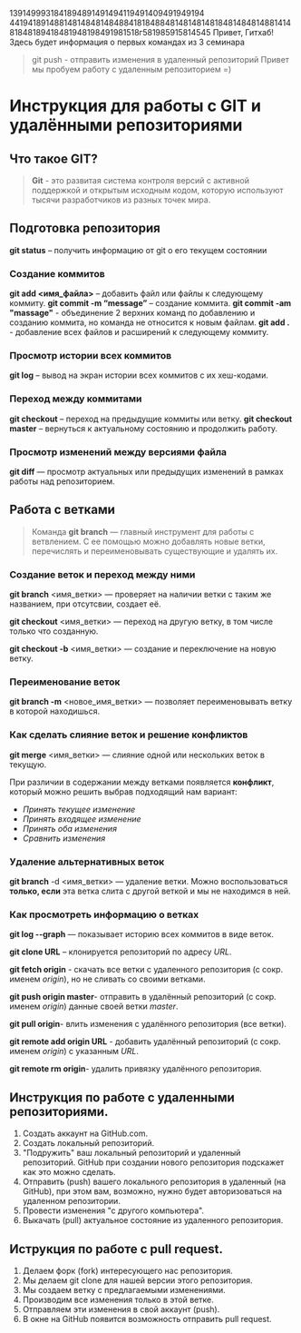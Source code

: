 1391499931841894891491494119491409491949194
4419418914881481484814848841818488481481481481848148481488141481848189418481948198491981518г581985915814545
Привет, Гитхаб! Здесь будет информация о первых командах из 3 семинара
> git push - отправить изменения в удаленный репозиторий 
Привет мы пробуем работу с удаленным репозиторием =)

# Инструкция для работы с GIT и удалёнными репозиториями

## Что такое GIT?
> **Git** - это развитая система контроля версий с активной поддержкой и открытым исходным
 кодом, которую используют тысячи разработчиков из разных точек мира.
## Подготовка репозитория
 **git status** – получить информацию от git о его текущем состоянии

### Создание коммитов
 **git add <имя_файла>** – добавить файл или файлы к следующему коммиту.
 **git commit -m “message”** – создание коммита.
 **git commit -am "massage"** - объединение 2 верхних команд по добавлению и созданию коммита, но команда не относится к новым файлам.
 **git add .** - добавление всех файлов и расширений к следующему коммиту.

### Просмотр истории всех коммитов
 **git log** – вывод на экран истории всех коммитов с их хеш-кодами.

### Переход между коммитами
**git checkout** – переход на предыдущие коммиты или ветку.
**git checkout master** – вернуться к актуальному состоянию и продолжить работу.

### Просмотр изменений между версиями файла
**git diff** — просмотр актуальных или предыдущих изменений в рамках работы над репозиторием.

## Работа с ветками
> Команда **git branch** — главный инструмент для работы с ветвлением. С ее помощью можно добавлять новые ветки, перечислять и переименовывать существующие и удалять их.

### Создание веток и переход между ними
**git branch** <имя_ветки> — проверяет на наличии ветки с таким же названием, при отсутсвии, создает её. 

**git checkout** <имя_ветки> — переход на другую ветку, в том числе только что созданную.

**git checkout -b** <имя_ветки> — создание и переключение на новую ветку.

### Переименование веток
**git branch -m** <новое_имя_ветки> — позволяет переименовывать ветку в которой находишься.

### Как сделать слияние веток и решение конфликтов
**git merge** <имя_ветки> — слияние одной или нескольких веток в текущую.

При различии в содержании между ветками появляется **конфликт**, который можно решить выбрав подходящий нам вариант: 
- *Принять текущее изменение*
- *Принять входящее изменение*
- *Принять оба изменения*
- *Сравнить изменения*

### Удаление альтернативных веток
**git branch** -d <имя_ветки> — удаление ветки. Можно воспользоваться **только, если**  эта ветка слита с другой веткой и мы не находимся в ней.


### Как просмотреть информацию о ветках 
**git log --graph** — показывает историю всех коммитов в виде веток.

**git clone URL** – клонируется репозиторий по адресу *URL*.

**git fetch origin** - скачать все ветки с удаленного репозитория (с сокр. именем *origin*), но не сливать со своими ветками.

**git push origin master**- отправить в удалённый репозиторий (с сокр. именем *origin*) данные своей ветки *master*.

**git pull origin**- влить изменения с удалённого репозитория (все ветки).


**git remote add origin URL** - добавить удалённый репозиторий (с сокр. именем *origin*) с указанным *URL*.

**git remote rm origin**- удалить привязку удалённого репозитория.


## Инструкция по работе с удаленными репозиториями.

1. Создать аккаунт на GitHub.com.
2. Создать локальный репозиторий.
3. "Подружить" ваш локальный репозиторий и удаленный репозиторий. GitHub при создании нового репозитория подскажет как это можно сделать.
4. Отправить (push) вашего локального репозитория в удаленный (на GitHub), при этом вам, возможно, нужно будет авторизоваться на удаленном репозитории.
5. Провести изменения "с другого компьютера".
6. Выкачать (pull) актуальное состояние из удаленного репозитория.

## Иструкция по работе с pull request.

1. Делаем форк (fork) интересующего нас репозитория.
2. Мы делаем git clone для нашей версии этого репозитория. 
3. Мы создаем ветку с предлагаемыми изменениями.
4. Производим все изменения только в этой ветке.
5. Отправляем эти изменения в свой аккаунт (push).  
6. В окне на GitHub появится возможность отправить pull request.